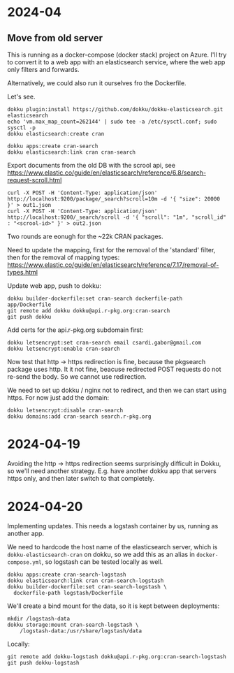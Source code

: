 # 2024-04

## Move from old server

This is running as a docker-compose (docker stack) project on Azure.
I'll try to convert it to a web app with an elasticsearch service,
where the web app only filters and forwards.

Alternatively, we could also run it ourselves fro the Dockerfile.

Let's see.

```
dokku plugin:install https://github.com/dokku/dokku-elasticsearch.git elasticsearch
echo 'vm.max_map_count=262144' | sudo tee -a /etc/sysctl.conf; sudo sysctl -p
dokku elasticsearch:create cran
```

```
dokku apps:create cran-search
dokku elasticsearch:link cran cran-search
```

Export documents from the old DB with the scrool api, see
https://www.elastic.co/guide/en/elasticsearch/reference/6.8/search-request-scroll.html

```
curl -X POST -H 'Content-Type: application/json' http://localhost:9200/package/_search?scroll=10m -d '{ "size": 20000 }' > out1.json
curl -X POST -H 'Content-Type: application/json' http://localhost:9200/_search/scroll -d '{ "scroll": "1m", "scroll_id" : "<scrool-id>" }' > out2.json
```

Two rounds are eonugh for the ~22k CRAN packages.

Need to update the mapping, first for the removal of the 'standard' filter,
then for the removal of mapping types:
https://www.elastic.co/guide/en/elasticsearch/reference/7.17/removal-of-types.html

Update web app, push to dokku:

```
dokku builder-dockerfile:set cran-search dockerfile-path app/Dockerfile
git remote add dokku dokku@api.r-pkg.org:cran-search
git push dokku
```

Add certs for the api.r-pkg.org subdomain first:
```
dokku letsencrypt:set cran-search email csardi.gabor@gmail.com
dokku letsencrypt:enable cran-search
```

Now test that http -> https redirection is fine, because the pkgsearch package
uses http. It it not fine, beacuse redirected POST requests do not re-send the
body. So we cannot use redirection.

We need to set up dokku / nginx not to redirect, and then we can start using
https. For now just add the domain:
```
dokku letsencrypt:disable cran-search
dokku domains:add cran-search search.r-pkg.org
```

# 2024-04-19

Avoiding the http -> https redirection seems surprisingly difficult
in Dokku, so we'll need another strategy. E.g. have another dokku app
that servers https only, and then later switch to that completely.

# 2024-04-20

Implementing updates. This needs a logstash container by us, running as
another app.

We need to hardcode the host name of the elasticsearch server, which is
`dokku-elasticsearch-cran` on dokku, so we add this as an alias in
`docker-compose.yml`, so logstash can be tested locally as well.
```
dokku apps:create cran-search-logstash
dokku elasticsearch:link cran cran-search-logstash
dokku builder-dockerfile:set cran-search-logstash \
  dockerfile-path logstash/Dockerfile
```

We'll create a bind mount for the data, so it is kept between
deployments:
```
mkdir /logstash-data
dokku storage:mount cran-search-logstash \
    /logstash-data:/usr/share/logstash/data
```

Locally:
```
git remote add dokku-logstash dokku@api.r-pkg.org:cran-search-logstash
git push dokku-logstash
```
